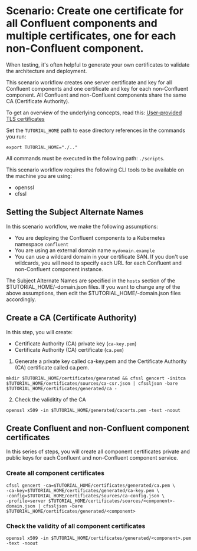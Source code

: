 # Scenario: Create one certificate for all Confluent components and multiple certificates, one for each non-Confluent component. 

When testing, it's often helpful to generate your own certificates to validate the architecture and deployment.

This scenario workflow creates one server certificate and key for all Confluent components and one certificate and key for each non-Confluent component. All Confluent and non-Confluent components share the same CA (Certificate Authority).

To get an overview of the underlying concepts, read this: 
[User-provided TLS certificates](https://docs.confluent.io/operator/current/co-network-encryption.html#configure-user-provided-tls-certificates) 

Set the `TUTORIAL_HOME` path to ease directory references in the commands you run:
```
export TUTORIAL_HOME="./.."
```

All commands must be executed in the following path: `./scripts`.

This scenario workflow requires the following CLI tools to be available on the machine you are using:

- openssl
- cfssl

## Setting the Subject Alternate Names

In this scenario workflow, we make the following assumptions:

- You are deploying the Confluent components to a Kubernetes namespace `confluent`
- You are using an external domain name `mydomain.example`
- You can use a wildcard domain in your certificate SAN. If you don't use wildcards, you will need to specify each URL for each Confluent and non-Confluent component instance. 

The Subject Alternate Names are specified in the `hosts` section of the $TUTORIAL_HOME/<component>-domain.json files. If you want to change any of the above assumptions, then edit the $TUTORIAL_HOME/<component>-domain.json files accordingly.

## Create a CA (Certificate Authority)

In this step, you will create:

* Certificate Authority (CA) private key (`ca-key.pem`)
* Certificate Authority (CA) certificate (`ca.pem`)

1. Generate a private key called ca-key.pem and the Certificate Authority (CA) certificate called ca.pem.
```
mkdir $TUTORIAL_HOME/certificates/generated && cfssl gencert -initca $TUTORIAL_HOME/certificates/sources/ca-csr.json | cfssljson -bare $TUTORIAL_HOME/certificates/generated/ca -
```

2. Check the validitity of the CA
```
openssl x509 -in $TUTORIAL_HOME/generated/cacerts.pem -text -noout
```

## Create Confluent and non-Confluent component certificates

In this series of steps, you will create all component certificates private and public keys for each Confluent and non-Confluent component service.

### Create all component certificates
```
cfssl gencert -ca=$TUTORIAL_HOME/certificates/generated/ca.pem \
-ca-key=$TUTORIAL_HOME/certificates/generated/ca-key.pem \
-config=$TUTORIAL_HOME/certificates/sources/ca-config.json \
-profile=server $TUTORIAL_HOME/certificates/sources/<component>-domain.json | cfssljson -bare $TUTORIAL_HOME/certificates/generated/<component>
```

### Check the validity of all component certificates
```
openssl x509 -in $TUTORIAL_HOME/certificates/generated/<component>.pem -text -noout
```
